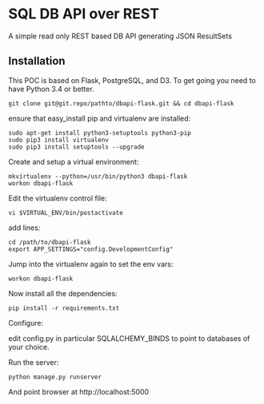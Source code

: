 # SQL DB API over REST

A simple read only REST based DB API generating JSON ResultSets

## Installation

This POC is based on Flask, PostgreSQL, and D3.  To get going you need to have Python 3.4 or better.

    git clone git@git.repo/pathto/dbapi-flask.git && cd dbapi-flask

ensure that easy_install pip and virtualenv are installed:

    sudo apt-get install python3-setuptools python3-pip
    sudo pip3 install virtualenv
    sudo pip3 install setuptools --upgrade

Create and setup a virtual environment:

    mkvirtualenv --python=/usr/bin/python3 dbapi-flask
    workon dbapi-flask

Edit the virtualenv control file:

    vi $VIRTUAL_ENV/bin/postactivate

add lines:

    cd /path/to/dbapi-flask
    export APP_SETTINGS="config.DevelopmentConfig"

Jump into the virtualenv again to set the env vars:

    workon dbapi-flask

Now install all the dependencies:

    pip install -r requirements.txt

Configure:

edit config.py in particular SQLALCHEMY_BINDS to point to databases of your choice.

Run the server:

    python manage.py runserver

And point browser at http://localhost:5000
